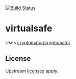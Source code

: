 [![Build Status](https://travis-ci.org/elockcorp/virtualsafe.svg?branch=master)](https://travis-ci.org/elockcorp/virtualsafe)


# virtualsafe
Uses [cryptomator/cryptomator](https://github.com/cryptomator/cryptomator)

## License

Upstream [licenses](https://github.com/cryptomator/cryptomator/blob/master/LICENSE.txt) apply.
